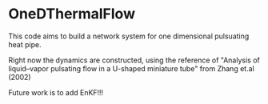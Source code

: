 # OneDThermalFlow

This code aims to build a network system for one dimensional pulsuating heat pipe.

Right now the dynamics are constructed, using the reference of "Analysis of liquid–vapor pulsating flow in a
U-shaped miniature tube" from Zhang et.al (2002)

Future work is to add EnKF!!!
